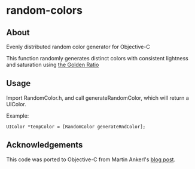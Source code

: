 random-colors
=============

About
------
Evenly distributed random color generator for Objective-C 

This function randomly generates distinct colors with consistent lightness and saturation using [the Golden Ratio](http://en.wikipedia.org/wiki/Golden_ratio)

Usage
------
Import RandomColor.h, and call generateRandomColor, which will return a UIColor. 

Example:
```
UIColor *tempColor = [RandomColor generateRndColor];
```

Acknowledgements
------
This code was ported to Objective-C from Martin Ankerl's [blog post](http://martin.ankerl.com/2009/12/09/how-to-create-random-colors-programmatically/).
